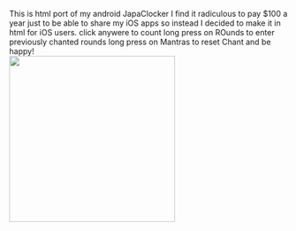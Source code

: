 This is html port of my android JapaClocker 
I find it radiculous to pay $100 a year just to be able to share my iOS apps so instead I decided to make it in html for iOS users.
click anywere to count
long press on ROunds to enter previously chanted rounds
long press on Mantras to reset
Chant and be happy! 
<br>
<img src="https://github.com/user-attachments/assets/f4348eab-a89c-4dd2-b181-769f591e8c59" width=300>


